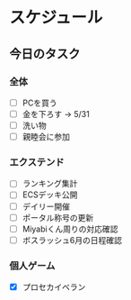 # スケジュール

## 今日のタスク

### 全体
- [ ] PCを買う
- [ ] 金を下ろす → 5/31
- [ ] 洗い物
- [ ] 親睦会に参加

### エクステンド
- [ ] ランキング集計
- [ ] ECSデッキ公開
- [ ] デイリー開催
- [ ] ポータル称号の更新
- [ ] Miyabiくん周りの対応確認
- [ ] ボスラッシュ6月の日程確認

### 個人ゲーム
- [x] プロセカイベラン